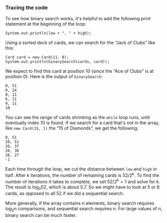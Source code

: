 ###  Tracing the code



To see how binary search works, it's helpful to add the following print statement at the beginning of the loop:

```code
System.out.println(low + ", " + high);
```

Using a sorted deck of cards, we can search for the “Jack of Clubs” like this:

```code
Card card = new Card(11, 0);
System.out.println(binarySearch(cards, card));
```

We expect to find this card at position 10 (since the “Ace of Clubs” is at position 0).
Here is the output of `binarySearch`:

```code
0, 51
0, 24
0, 11
6, 11
9, 11
10
```

You can see the range of cards shrinking as the `while` loop runs, until eventually index 10 is found.
If we search for a card that's not in the array, like `new Card(15, 1)` the “15 of Diamonds”, we get the following:

```code
0, 51
26, 51
26, 37
26, 30
26, 27
-1
```


Each time through the loop, we cut the distance between `low` and `high` in half.
After $k$ iterations, the number of remaining cards is $52 / 2^k$.
To find the number of iterations it takes to complete, we set $52 / 2^k = 1$ and solve for $k$.
The result is $\log_2 52$, which is about 5.7.
So we might have to look at 5 or 6 cards, as opposed to all 52 if we did a sequential search.

More generally, if the array contains $n$ elements, binary search requires $\log_2 n$ comparisons, and sequential search requires $n$.
For large values of $n$, binary search can be much faster.